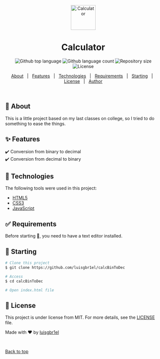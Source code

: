 <div align="center" id="top"> 
  <img width="80px" src="https://github.githubassets.com/images/spinners/octocat-spinner-128.gif" alt="Calculator" />
</div>

<h1 align="center">Calculator</h1>

<p align="center">
  <img alt="Github top language" src="https://img.shields.io/github/languages/top/luisgbr1el/calcBinToDec?color=green">

  <img alt="Github language count" src="https://img.shields.io/github/languages/count/luisgbr1el/calcBinToDec?color=green">

  <img alt="Repository size" src="https://img.shields.io/github/repo-size/luisgbr1el/calcBinToDec?color=green">

  <img alt="License" src="https://img.shields.io/github/license/luisgbr1el/calcBinToDec?color=green">

  <!-- <img alt="Github issues" src="https://img.shields.io/github/issues/luisgbr1el/calcBinToDec?color=56BEB8" /> -->

  <!-- <img alt="Github forks" src="https://img.shields.io/github/forks/luisgbr1el/calcBinToDec?color=56BEB8" /> -->

  <!-- <img alt="Github stars" src="https://img.shields.io/github/stars/luisgbr1el/calcBinToDec?color=56BEB8" /> -->
</p>

<!-- Status -->

<!-- <h4 align="center"> 
	🚧  Calculator 🚀 Under construction...  🚧
</h4> 

<hr> -->

<p align="center">
  <a href="#dart-about">About</a> &#xa0; | &#xa0; 
  <a href="#sparkles-features">Features</a> &#xa0; | &#xa0;
  <a href="#rocket-technologies">Technologies</a> &#xa0; | &#xa0;
  <a href="#white_check_mark-requirements">Requirements</a> &#xa0; | &#xa0;
  <a href="#checkered_flag-starting">Starting</a> &#xa0; | &#xa0;
  <a href="#memo-license">License</a> &#xa0; | &#xa0;
  <a href="https://github.com/luisgbr1el" target="_blank">Author</a>
</p>

<br>

## :dart: About ##

This is a little project based on my last classes on college, so I tried to do something to ease the things.

## :sparkles: Features ##

:heavy_check_mark: Conversion from binary to decimal\
:heavy_check_mark: Conversion from decimal to binary

## :rocket: Technologies ##

The following tools were used in this project:

- [HTML5](https://html.spec.whatwg.org/multipage/)
- [CSS3](https://www.w3.org/TR/css3-roadmap/)
- [JavaScript](https://www.javascript.com)

## :white_check_mark: Requirements ##

Before starting :checkered_flag:, you need to have a text editor installed.

## :checkered_flag: Starting ##

```bash
# Clone this project
$ git clone https://github.com/luisgbr1el/calcBinToDec

# Access
$ cd calcBinToDec

# Open index.html file
```

## :memo: License ##

This project is under license from MIT. For more details, see the [LICENSE](LICENSE.md) file.


Made with :heart: by <a href="https://github.com/luisgbr1el" target="_blank">luisgbr1el</a>

&#xa0;

<a href="#top">Back to top</a>
